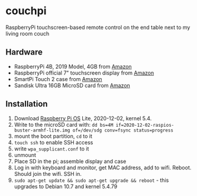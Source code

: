 # couchpi

RaspberryPi touchscreen-based remote control on the end table next to my living room couch

## Hardware

* RaspberryPi 4B, 2019 Model, 4GB from [Amazon](https://www.amazon.com/gp/product/B07TC2BK1X/ref=ppx_yo_dt_b_asin_title_o01_s00?ie=UTF8&psc=1)
* RaspberryPi official 7" touchscreen display from [Amazon](https://www.amazon.com/gp/product/B0153R2A9I/ref=ppx_yo_dt_b_asin_title_o01_s00?ie=UTF8&psc=1)
* SmartPi Touch 2 case from [Amazon](https://www.amazon.com/gp/product/B07WXK38YM/ref=ppx_yo_dt_b_asin_title_o01_s02?ie=UTF8&psc=1)
* Sandisk Ultra 16GB MicroSD card from [Amazon](https://www.amazon.com/gp/product/B089DPCJS1/ref=ppx_yo_dt_b_asin_title_o01_s00?ie=UTF8&psc=1)

## Installation

1. Download [Raspberry Pi OS](https://www.raspberrypi.org/software/operating-systems/) Lite, 2020-12-02, kernel 5.4.
1. Write to the microSD card with: ``dd bs=4M if=2020-12-02-raspios-buster-armhf-lite.img of=/dev/sdg conv=fsync status=progress``
1. mount the boot partition, ``cd`` to it
1. ``touch ssh`` to enable SSH access
1. write ``wpa_supplicant.conf`` to it
1. unmount
1. Place SD in the pi; assemble display and case
1. Log in with keyboard and monitor, get MAC address, add to wifi. Reboot. Should join the wifi. SSH in.
1. ``sudo apt-get update && sudo apt-get upgrade && reboot`` - this upgrades to Debian 10.7 and kernel 5.4.79

